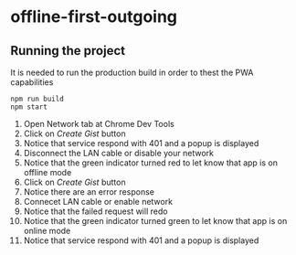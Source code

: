 # offline-first-outgoing

## Running the project

It is needed to run the production build in order to thest the PWA capabilities

```
npm run build
npm start
```

1. Open Network tab at Chrome Dev Tools
1. Click on *Create Gist* button
1. Notice that service respond with 401 and a popup is displayed
1. Disconnect the LAN cable or disable your network
1. Notice that the green indicator turned red to let know that app is on offline mode
1. Click on *Create Gist* button
1. Notice there are an error response
1. Connecet LAN cable or enable network
1. Notice that the failed request will redo
1. Notice that the green indicator turned green to let know that app is on online mode
1. Notice that service respond with 401 and a popup is displayed
